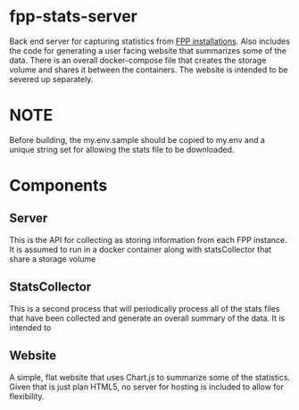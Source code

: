 # fpp-stats-server

Back end server for capturing statistics from [FPP installations](https://github.com/FalconChristmas/fpp).  Also includes the code for generating a user facing website that summarizes some of the data.   There is an overall docker-compose file that creates the storage volume and shares it between the containers.   The website is intended to be severed up separately. 

# NOTE
Before building, the my.env.sample should be copied to my.env and a unique string set for allowing the stats file to be downloaded. 

# Components
## Server
This is the API for collecting as storing information from each FPP instance. It is assumed to run in a docker container along with statsCollector that share a storage volume

## StatsCollector
This is a second process that will periodically process all of the stats files that have been collected and generate an overall summary of the data. It is intended to 

## Website
A simple, flat website that uses Chart.js to summarize some of the statistics.  Given that is just plan HTML5, no server for hosting is included to allow for flexibility. 
